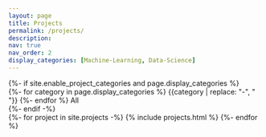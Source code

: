 ```yaml
---
layout: page
title: Projects
permalink: /projects/
description:
nav: true
nav_order: 2
display_categories: [Machine-Learning, Data-Science]
---
```


<!-- pages/projects.md -->
<div class="projects">
  {%- if site.enable_project_categories and page.display_categories %}
    <div class="button-group filter-button-group text-center">
      {%- for category in page.display_categories %}
        <a class="btn btn-sm btn-primary" data-filter=".{{category}}">{{category | replace: "-", " "}}</a>
      {%- endfor %}
      <a class="btn btn-sm btn-primary active" data-filter="*">All</a>
    </div>
  {%- endif -%}

  <!-- Display categorized projects -->
  <!-- {%- assign sorted_projects = site.projects | sort: "importance" %} -->
  <!-- Generate cards for each project -->
  <div class="portfolio-grid">
    <div class="grid-sizer"></div>
    {%- for project in site.projects -%}
      {% include projects.html %}
    {%- endfor %}
  </div>
</div>
